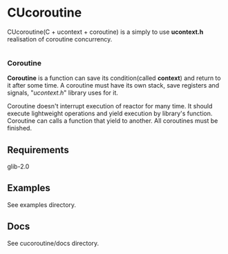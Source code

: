 # CUcoroutine
CUcoroutine(C + ucontext + coroutine) is a simply to use **ucontext.h** realisation of coroutine concurrency.

```c 

```
### Coroutine 
**Coroutine** is a function can save its condition(called __context__) and return to it after some time. A coroutine must have its own stack, save registers and signals, "*ucontext.h*" library uses for it.

Coroutine doesn't interrupt execution of reactor for many time. It should execute lightweight operations and yield execution by library's function.
Coroutine can calls a function that yield to another.
All coroutines must be finished.
## Requirements
glib-2.0

## Examples
See examples directory.
## Docs
See cucoroutine/docs directory.
